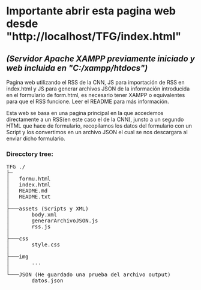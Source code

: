 # **Importante abrir esta pagina web desde "http://localhost/TFG/index.html"**

## _(Servidor Apache XAMPP previamente iniciado y web incluida en "C:/xampp/htdocs")_

Pagina web utilizando el RSS de la CNN, JS para importación de RSS en index.html y JS para generar archivos JSON de la información introducida en el formulario de form.html, es necesario tener XAMPP o equivalentes para que el RSS funcione. Leer el README para más información.

Esta web se basa en una pagina principal en la que accedemos directamente a un RSS(en este caso el de la CNN), junsto a un segundo HTML que hace de formulario, recopilamos los datos del formulario con un Script y los convertimos en un archivo JSON el cual se nos descargara al enviar dicho formulario.

### **Direcctory tree:**

<pre>TFG ./
├─
│   formu.html
│   index.html
│   README.md
│   README.txt
│
├───assets (Scripts y XML)
│       body.xml
│       generarArchivoJSON.js
│       rss.js
│
├───css
│       style.css
│
├───img
│       ...
│
└───JSON (He guardado una prueba del archivo output)
        datos.json
</pre>

